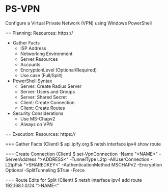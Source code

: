# PS-VPN
Configure a Virtual Private Network (VPN) using Windows PowerShell

== Planning:
Resources: https://

 * Gather Facts
   - ISP Address
   - Networking Environment
   - Server Resources
   - Accounts
   - EncryptionLevel (Optional/Required)
   - Use case (Full/Split)
 * PowerShell Syntax
   - Server: Create Radius Server
   - Server: Users and Groups
   - Server: Shared Secret
   - Client: Create Connection
   - Client: Create Routes
 * Security Considerations
   - Use MS-Chapv2
   - Always on VPN


== Execution:
Resources: https://

=== Gather Facts (Client)
    $ api.ipify.org
	$ netsh interface ipv4 show route

=== Create Connection (Client)
    $ set-VpnConnection -Name ">NAME<" -ServerAddress ">ADDRESS<" -TunnelType L2tp -AllUserConnection -L2tpPsk ">SHAREDKEY<" -AuthenticationMethod MSCHAPv2 -Encryption Optional -SplitTunneling $True -Force

=== Route Edits for Split (Client)
    $ netsh interface ipv4 add route 192.168.1.0/24 ">NAME<"
